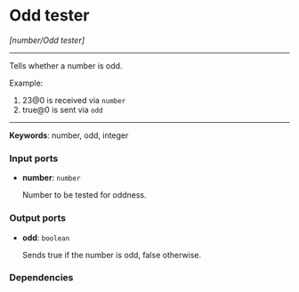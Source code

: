 # Odd tester

_[number/Odd tester]_

---

Tells whether a number is odd.  
  
Example:  
  
1. 23@0 is received via `number`  
2. true@0 is sent via `odd`  

---

__Keywords__: number, odd, integer

### Input ports

* __number__: ` number `


    Number to be tested for oddness.  

### Output ports

* __odd__: ` boolean `


    Sends true if the number is odd, false otherwise.  

### Dependencies




